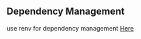 ## Dependency Management

use renv for dependency management [Here](https://ecorepsci.github.io/reproducible-science/renv.html)
